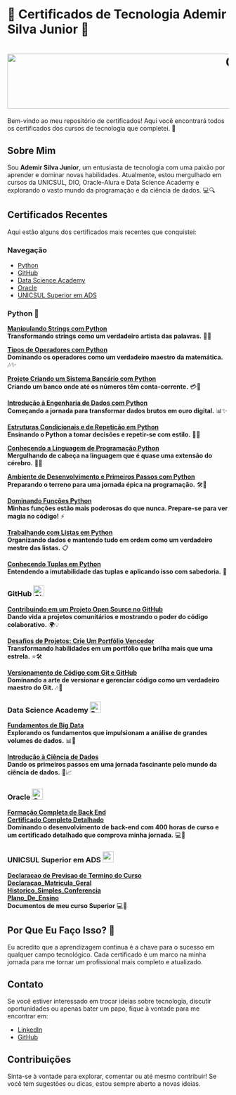 # 🚀 Certificados de Tecnologia Ademir Silva Junior 🚀
<h1 align="center">
  <img src="https://images.pexels.com/photos/2004161/pexels-photo-2004161.jpeg/" alt="Cabeçalho" width="1125" height="125">
</h1>

Bem-vindo ao meu repositório de certificados! Aqui você encontrará todos os certificados dos cursos de tecnologia que completei. 🌟

## Sobre Mim

Sou **Ademir Silva Junior**, um entusiasta de tecnologia com uma paixão por aprender e dominar novas habilidades. Atualmente, estou mergulhado em cursos da UNICSUL, DIO, Oracle-Alura e Data Science Academy e explorando o vasto mundo da programação e da ciência de dados. 💻🔍

## Certificados Recentes

Aqui estão alguns dos certificados mais recentes que conquistei:

### Navegação
- [Python](#python-)
- [GitHub](#github-)
- [Data Science Academy](#data-science-academy-)
- [Oracle](#oracle-)
- [UNICSUL Superior em ADS](#unicsul-superior-em-ads-)

### Python 🐍

  **[Manipulando Strings com Python](https://raw.githubusercontent.com/AdemirSilvaJunior/certificados-tecnologia/main/DIO/PYTHON/Manipulando%20strings%20com%20Python.webp)**  
  **Transformando strings como um verdadeiro artista das palavras.** 🧩✨

  **[Tipos de Operadores com Python](https://raw.githubusercontent.com/AdemirSilvaJunior/certificados-tecnologia/main/DIO/PYTHON/Tipos%20de%20Operadores%20com%20Python.webp)**  
  **Dominando os operadores como um verdadeiro maestro da matemática.** 🎶✨

  **[Projeto Criando um Sistema Bancário com Python](https://raw.githubusercontent.com/AdemirSilvaJunior/certificados-tecnologia/main/DIO/PYTHON/Projeto%20Criando%20um%20Sistema%20Banc%C3%A1rio%20com%20Python.webp)**  
  **Criando um banco onde até os números têm conta-corrente.** 💳🏦

  **[Introdução à Engenharia de Dados com Python](https://raw.githubusercontent.com/AdemirSilvaJunior/certificados-tecnologia/main/DIO/PYTHON/Introdu%C3%A7%C3%A3o%20a%20Engenharia%20de%20Dados%20com%20Python.webp)**  
  **Começando a jornada para transformar dados brutos em ouro digital.** 📊✨

  **[Estruturas Condicionais e de Repetição em Python](https://raw.githubusercontent.com/AdemirSilvaJunior/certificados-tecnologia/main/DIO/PYTHON/Estruturas%20Condicionais%20e%20de%20Repeti%C3%A7%C3%A3o%20em%20Python.webp)**  
  **Ensinando o Python a tomar decisões e repetir-se com estilo.** 🔄🤖

   **[Conhecendo a Linguagem de Programação Python](https://raw.githubusercontent.com/AdemirSilvaJunior/certificados-tecnologia/main/DIO/PYTHON/Conhecendo%20a%20Linguagem%20de%20Programa%C3%A7%C3%A3o%20Python.webp)**  
  **Mergulhando de cabeça na linguagem que é quase uma extensão do cérebro.** 🧠🐍

   **[Ambiente de Desenvolvimento e Primeiros Passos com Python](https://raw.githubusercontent.com/AdemirSilvaJunior/certificados-tecnologia/main/DIO/PYTHON/Ambiente%20de%20Desenvolvimento%20e%20Primeiros%20Passos%20com%20Python.webp)**  
  **Preparando o terreno para uma jornada épica na programação.** 🛠️🚀  

   **[Dominando Funções Python](https://raw.githubusercontent.com/AdemirSilvaJunior/certificados-tecnologia/main/DIO/PYTHON/Dominando%20Fun%C3%A7%C3%B5es%20Python.webp)**  
  **Minhas funções estão mais poderosas do que nunca. Prepare-se para ver magia no código!** ⚡️  

   **[Trabalhando com Listas em Python](https://raw.githubusercontent.com/AdemirSilvaJunior/certificados-tecnologia/main/DIO/PYTHON/Trabalhando%20com%20Listas%20em%20Python.webp)**  
  **Organizando dados e mantendo tudo em ordem como um verdadeiro mestre das listas.** 📋  

   **[Conhecendo Tuplas em Python](https://raw.githubusercontent.com/AdemirSilvaJunior/certificados-tecnologia/main/DIO/PYTHON/Conhecendo%20Tuplas%20em%20Python.webp)**  
  **Entendendo a imutabilidade das tuplas e aplicando isso com sabedoria.** 🔗

### **GitHub** <img src="https://github.githubassets.com/images/modules/logos_page/GitHub-Mark.png" alt="GitHub Logo" width="25" height="25">

  **[Contribuindo em um Projeto Open Source no GitHub](https://raw.githubusercontent.com/AdemirSilvaJunior/certificados-tecnologia/main/DIO/Github/Contribuindo%20em%20um%20Projeto%20Open%20Source%20no%20GitHub.webp)**  
  **Dando vida a projetos comunitários e mostrando o poder do código colaborativo.** 🌍💡  

  **[Desafios de Projetos: Crie Um Portfólio Vencedor](https://raw.githubusercontent.com/AdemirSilvaJunior/certificados-tecnologia/main/DIO/Github/Desafios%20de%20Projetos%20Crie%20Um%20Portf%C3%B3lio%20Vencedor.webp)**  
  **Transformando habilidades em um portfólio que brilha mais que uma estrela.** ⭐️🛠️  

  **[Versionamento de Código com Git e GitHub](https://raw.githubusercontent.com/AdemirSilvaJunior/certificados-tecnologia/main/DIO/Github/Versionamento%20de%20C%C3%B3digo%20com%20Git%20e%20GitHub.webp)**  
  **Dominando a arte de versionar e gerenciar código como um verdadeiro maestro do Git.** 🎶🔄  

### **Data Science Academy** <img src="https://avatars.githubusercontent.com/u/18689183?v=4" alt="Data Science Academy Logo" width="25" height="25">

  **[Fundamentos de Big Data](https://github.com/AdemirSilvaJunior/certificados-tecnologia/blob/main/Data%20Science%20Academy/certificate-big-data-fundamentos-30-60ec7800e32fc38b555ace1e_page-0001.jpg)**  
  **Explorando os fundamentos que impulsionam a análise de grandes volumes de dados.** 📊🚀

  **[Introdução à Ciência de Dados](https://github.com/AdemirSilvaJunior/certificados-tecnologia/blob/main/Data%20Science%20Academy/certificate-introducao-a-ciencia-de-dados-30-61081f20e32fc3306067d375_page-0001.jpg)**  
  **Dando os primeiros passos em uma jornada fascinante pelo mundo da ciência de dados.** 🔬📈

### **Oracle** <img src="https://tl.vhv.rs/dpng/s/453-4533338_oracle-logo-for-website-new-oracle-logo-png.png" alt="Oracle Logo" width="25" height="25">

  **[Formação Completa de Back End](https://github.com/AdemirSilvaJunior/certificados-tecnologia/blob/main/Oracle%20Alura%20400h%20Back%20end/Ademir%20Silva%20Junior%20-%20Programa%20-.pdf)**  
  **[Certificado Completo Detalhado](https://github.com/AdemirSilvaJunior/certificados-tecnologia/blob/main/Oracle%20Alura%20400h%20Back%20end/Certificado%20Alura%20Detalhado.pdf)**  
  **Dominando o desenvolvimento de back-end com 400 horas de curso e um certificado detalhado que comprova minha jornada.** 💻🔧

### **UNICSUL Superior em ADS** <img src="https://logospng.org/download/cruzeiro-do-sul/logo-cruzeiro-do-sul-estrela-512.png" alt="unicsul Logo" width="25" height="25">

  **[Declaracao de Previsao de Termino do Curso](https://github.com/AdemirSilvaJunior/certificados-tecnologia/blob/main/UNICSUL%20Superior%20em%20ADS/Declaracao_de_Previsao_de_Termino_do_Curso%2010-09-2024.pdf)**  
  **[Declaracao_Matricula_Geral](https://github.com/AdemirSilvaJunior/certificados-tecnologia/blob/main/UNICSUL%20Superior%20em%20ADS/Declaracao_Matricula_Geral%2010-09-2024.pdf)**  
  **[Historico_Simples_Conferencia](https://github.com/AdemirSilvaJunior/certificados-tecnologia/blob/main/UNICSUL%20Superior%20em%20ADS/Historico_Simples_Conferencia%2010-09-2024.pdf)**  
  **[Plano_De_Ensino](https://github.com/AdemirSilvaJunior/certificados-tecnologia/blob/main/UNICSUL%20Superior%20em%20ADS/Plano_De_Ensino.pdf)**  
  **Documentos de meu curso Superior** 💻🔧




## Por Que Eu Faço Isso? 🤔

Eu acredito que a aprendizagem contínua é a chave para o sucesso em qualquer campo tecnológico. Cada certificado é um marco na minha jornada para me tornar um profissional mais completo e atualizado.

## Contato

Se você estiver interessado em trocar ideias sobre tecnologia, discutir oportunidades ou apenas bater um papo, fique à vontade para me encontrar em:

- [LinkedIn](https://www.linkedin.com/in/ademirsilvajunior/)
- [GitHub](https://github.com/AdemirSilvaJunior)

## Contribuições

Sinta-se à vontade para explorar, comentar ou até mesmo contribuir! Se você tem sugestões ou dicas, estou sempre aberto a novas ideias.
